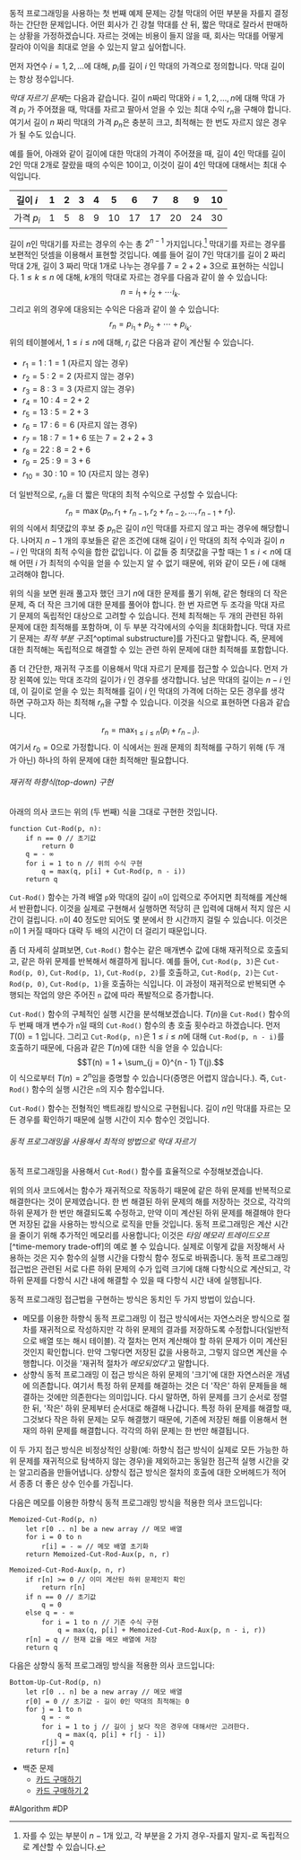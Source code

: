 동적 프로그래밍을 사용하는 첫 번째 예제 문제는 강철 막대의 어떤 부분을 자를지 결정하는 간단한 문제입니다. 어떤 회사가 긴 강철 막대를 산 뒤, 짧은 막대로 잘라서 판매하는 상황을 가정하겠습니다. 자르는 것에는 비용이 들지 않을 때, 회사는 막대를 어떻게 잘라야 이익을 최대로 얻을 수 있는지 알고 싶어합니다.

먼저 자연수 $i = 1, 2, \dots$에 대해, $p_i$를 길이 $i$ 인 막대의 가격으로 정의합니다. 막대 길이는 항상 정수입니다.

*막대 자르기 문제*는 다음과 같습니다. 길이 $n$짜리 막대와 $i = 1, 2, \dots, n$에 대해 막대 가격 $p_i$ 가 주어졌을 때, 막대를 자르고 팔아서 얻을 수 있는 최대 수익 $r_n$을 구해야 합니다. 여기서 길이 $n$ 짜리 막대의 가격 $p_n$은 충분히 크고, 최적해는 한 번도 자르지 않은 경우가 될 수도 있습니다.

예를 들어, 아래와 같이 길이에 대한 막대의 가격이 주어졌을 때, 길이 $4$인 막대를 길이 $2$인 막대 2개로 잘랐을 때의 수익은 $10$이고, 이것이 길이 $4$인 막대에 대해서는 최대 수익입니다.

| 길이 $i$   | 1   | 2   | 3   | 4   | 5   | 6   | 7   | 8   | 9   | 10  |
| -------- | --- | --- | --- | --- | --- | --- | --- | --- | --- | --- |
| 가격 $p_i$ | 1   | 5   | 8   | 9   | 10  | 17  | 17  | 20  | 24  | 30  |
길이 $n$인 막대기를 자르는 경우의 수는 총 $2^{n - 1}$ 가지입니다.[^1] 막대기를 자르는 경우를 보편적인 덧셈을 이용해서 표현할 것입니다. 예를 들어 길이 $7$인 막대기를 길이 $2$ 짜리 막대 2개, 길이 $3$ 짜리 막대 1개로 나누는 경우를 $7 = 2 + 2 + 3$으로 표현하는 식입니다. $1\le k\le n$ 에 대해,  $k$개의 막대로 자르는 경우를 다음과 같이 쓸 수 있습니다:
$$n = i_1 + i_2 + \cdots i_k.$$
그리고 위의 경우에 대응되는 수익은 다음과 같이 쓸 수 있습니다:
$$r_n = p_{i_1} + p_{i_2} + \cdots + p_{i_k}.$$
위의 테이블에서, $1\le i \le n$에 대해, $r_i$ 값은 다음과 같이 계산될 수 있습니다.
- $r_1 = 1$ : $1 = 1$ (자르지 않는 경우)
- $r_2 = 5$ : $2 = 2$ (자르지 않는 경우)
- $r_3 = 8$ : $3 = 3$ (자르지 않는 경우)
- $r_4 = 10$ : $4 = 2 + 2$
- $r_5 = 13$ : $5 = 2 + 3$
- $r_6 = 17$ : $6 = 6$ (자르지 않는 경우)
- $r_7 = 18$ : $7 = 1 + 6$ 또는 $7 = 2 + 2 + 3$
- $r_8 = 22$ : $8 = 2 + 6$
- $r_9 = 25$ : $9 = 3 + 6$
- $r_{10} = 30$ : $10 = 10$ (자르지 않는 경우)

더 일반적으로, $r_n$을 더 짧은 막대의 최적 수익으로 구성할 수 있습니다:
$$r_n = \max(p_n, r_1 + r_{n - 1}, r_2 + r_{n - 2}, \dots, r_{n - 1} + r_1).$$
위의 식에서 최댓값의 후보 중 $p_n$은 길이 $n$인 막대를 자르지 않고 파는 경우에 해당합니다. 나머지 $n - 1$ 개의 후보들은 같은 조건에 대해 길이 $i$ 인 막대의 최적 수익과 길이 $n - i$ 인 막대의 최적 수익을 합한 값입니다. 이 값들 중 최댓값을 구할 때는 $1\le i< n$에 대해 어떤 $i$ 가 최적의 수익을 얻을 수 있는지 알 수 없기 때문에, 위와 같이 모든 $i$ 에 대해 고려해야 합니다. 

위의 식을 보면 원래 풀고자 했던 크기 $n$에 대한 문제를 풀기 위해, 같은 형태의 더 작은 문제, 즉 더 작은 크기에 대한 문제를 풀어야 합니다. 한 번 자르면 두 조각을 막대 자르기 문제의 독립적인 대상으로 고려할 수 있습니다. 전체 최적해는 두 개의 관련된 하위 문제에 대한 최적해를 포함하며, 이 두 부분 각각에서의 수익을 최대화합니다. 막대 자르기 문제는 *최적 부분 구조*[^optimal substructure]를 가진다고 말합니다. 즉, 문제에 대한 최적해는 독립적으로 해결할 수 있는 관련 하위 문제에 대한 최적해를 포함합니다.

좀 더 간단한, 재귀적 구조를 이용해서 막대 자르기 문제를 접근할 수 있습니다. 먼저 가장 왼쪽에 있는 막대 조각의 길이가 $i$ 인 경우를 생각합니다. 남은 막대의 길이는 $n - i$ 인데, 이 길이로 얻을 수 있는 최적해를 길이 $i$ 인 막대의 가격에 더하는 모든 경우를 생각하면 구하고자 하는 최적해  $r_n$을 구할 수 있습니다. 이것을 식으로 표현하면 다음과 같습니다.
$$r_n = \max_{1\le i\le n}(p_i + r_{n - i}).$$
여기서 $r_0 = 0$으로 가정합니다. 이 식에서는 원래 문제의 최적해를 구하기 위해 (두 개가 아닌) 하나의 하위 문제에 대한 최적해만 필요합니다.
###### 재귀적 하향식(top-down) 구현
아래의 의사 코드는 위의 (두 번째) 식을 그대로 구현한 것입니다.
```pseudo
function Cut-Rod(p, n):
	if n == 0 // 초기값
		return 0
	q = - ∞
	for i = 1 to n // 위의 수식 구현
		q = max(q, p[i] + Cut-Rod(p, n - i))
	return q
```

`Cut-Rod()` 함수는 가격 배열 `p`와 막대의 길이 `n`이 입력으로 주어지면 최적해를 계산해서 반환합니다. 이것을 실제로 구현해서 실행하면 적당히 큰 입력에 대해서 적지 않은 시간이 걸립니다. `n`이 40 정도만 되어도 몇 분에서 한 시간까지 걸릴 수 있습니다. 이것은 `n`이 1 커질 때마다 대략 두 배의 시간이 더 걸리기 때문입니다.

좀 더 자세히 살펴보면, `Cut-Rod()` 함수는 같은 매개변수 값에 대해 재귀적으로 호출되고, 같은 하위 문제를 반복해서 해결하게 됩니다. 예를 들어, `Cut-Rod(p, 3)`은 `Cut-Rod(p, 0)`, `Cut-Rod(p, 1)`, `Cut-Rod(p, 2)`를 호출하고, `Cut-Rod(p, 2)`는 `Cut-Rod(p, 0)`, `Cut-Rod(p, 1)`을 호출하는 식입니다. 이 과정이 재귀적으로 반복되면 수행되는 작업의 양은 주어진 `n` 값에 따라 폭발적으로 증가합니다.

`Cut-Rod()` 함수의 구체적인 실행 시간을 분석해보겠습니다. $T(n)$을 `Cut-Rod()` 함수의 두 번째 매개 변수가 `n`일 때의 `Cut-Rod()` 함수의 총 호출 횟수라고 하겠습니다. 먼저 $T(0) = 1$ 입니다. 그리고 `Cut-Rod(p, n)`은 $1\le i\le n$에 대해 `Cut-Rod(p, n - i)`를 호출하기 때문에, 다음과 같은 $T(n)$에 대한 식을 얻을 수 있습니다:
$$T(n) = 1 + \sum_{j = 0}^{n - 1} T(j).$$
이 식으로부터 $T(n) = 2^n$임을 증명할 수 있습니다(증명은 어렵지 않습니다.). 즉, `Cut-Rod()` 함수의 실행 시간은 `n`의 지수 함수입니다.

`Cut-Rod()` 함수는 전형적인 백트래킹 방식으로 구현됩니다. 길이 $n$인 막대를 자르는 모든 경우를 확인하기 때문에 실행 시간이 지수 함수인 것입니다.
###### 동적 프로그래밍을 사용해서 최적의 방법으로 막대 자르기
동적 프로그래밍을 사용해서 `Cut-Rod()` 함수를 효율적으로 수정해보겠습니다.

위의 의사 코드에서는 함수가 재귀적으로 작동하기 때문에 같은 하위 문제를 반복적으로 해결한다는 것이 문제였습니다. 한 번 해결된 하위 문제의 해를 저장하는 것으로, 각각의 하위 문제가 한 번만 해결되도록 수정하고, 만약 이미 계산된 하위 문제를 해결해야 한다면 저장된 값을 사용하는 방식으로 로직을 만들 것입니다. 동적 프로그래밍은 계산 시간을 줄이기 위해 추가적인 메모리를 사용합니다; 이것은 *타임 메모리 트레이드오프*[^time-memory trade-off]의 예로 볼 수 있습니다. 실제로 이렇게 값을 저장해서 사용하는 것은 지수 함수의 실행 시간을 다항식 함수 정도로 바꿔줍니다. 동적 프로그래밍 접근법은 관련된 서로 다른 하위 문제의 수가 입력 크기에 대해 다항식으로 계산되고, 각 하위 문제를 다항식 시간 내에 해결할 수 있을 때 다항식 시간 내에 실행됩니다.

동적 프로그래밍 접근법을 구현하는 방식은 동치인 두 가지 방법이 있습니다.
- 메모를 이용한 하향식 동적 프로그래밍
  이 접근 방식에서는 자연스러운 방식으로 절차를 재귀적으로 작성하지만 각 하위 문제의 결과를 저장하도록 수정합니다(일반적으로 배열 또는 해시 테이블). 각 절차는 먼저 계산해야 할 하위 문제가 이미 계산된 것인지 확인합니다. 만약 그렇다면 저장된 값을 사용하고, 그렇지 않으면 계산을 수행합니다. 이것을 '재귀적 절차가 *메모되었다*'고 말합니다.
- 상향식 동적 프로그래밍
  이 접근 방식은 하위 문제의 '크기'에 대한 자연스러운 개념에 의존합니다. 여기서 특정 하위 문제를 해결하는 것은 더 '작은' 하위 문제들을 해결하는 것에만 의존한다는 의미입니다. 다시 말하면, 하위 문제를 크기 순서로 정렬한 뒤, '작은' 하위 문제부터 순서대로 해결해 나갑니다. 특정 하위 문제를 해결할 때, 그것보다 작은 하위 문제는 모두 해결했기 때문에, 기존에 저장된 해를 이용해서 현재의 하위 문제를 해결합니다. 각각의 하위 문제는 한 번만 해결됩니다.

이 두 가지 접근 방식은 비정상적인 상황(예: 하향식 접근 방식이 실제로 모든 가능한 하위 문제를 재귀적으로 탐색하지 않는 경우)을 제외하고는 동일한 점근적 실행 시간을 갖는 알고리즘을 만들어냅니다. 상향식 접근 방식은 절차의 호출에 대한 오버헤드가 적어서 종종 더 좋은 상수 인수를 가집니다.

다음은 메모를 이용한 하향식 동적 프로그래밍 방식을 적용한 의사 코드입니다:
```pseudo
Memoized-Cut-Rod(p, n)
	let r[0 .. n] be a new array // 메모 배열
	for i = 0 to n
		r[i] = - ∞ // 메모 배열 초기화
	return Memoized-Cut-Rod-Aux(p, n, r)

Memoized-Cut-Rod-Aux(p, n, r)
	if r[n] >= 0 // 이미 계산된 하위 문제인지 확인
		return r[n]
	if n == 0 // 초기값
		q = 0
	else q = - ∞
		for i = 1 to n // 기존 수식 구현
			q = max(q, p[i] + Memoized-Cut-Rod-Aux(p, n - i, r))
	r[n] = q // 현재 값을 메모 배열에 저장
	return q
```

다음은 상향식 동적 프로그래밍 방식을 적용한 의사 코드입니다:
```pseudo
Bottom-Up-Cut-Rod(p, n)
	let r[0 .. n] be a new array // 메모 배열
	r[0] = 0 // 초기값 - 길이 0인 막대의 최적해는 0
	for j = 1 to n
		q = - ∞
		for i = 1 to j // 길이 j 보다 작은 경우에 대해서만 고려한다.
			q = max(q, p[i] + r[j - i])
		r[j] = q
	return r[n]
```





- 백준 문제
	- [카드 구매하기](https://www.acmicpc.net/problem/11052)
	- [카드 구매하기 2](https://www.acmicpc.net/problem/16194)

#Algorithm #DP 

[^1]: 자를 수 있는 부분이 $n - 1$개 있고, 각 부분을 2 가지 경우-자를지 말지-로 독립적으로 계산할 수 있습니다.